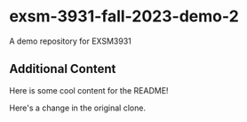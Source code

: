 # exsm-3931-fall-2023-demo-2

A demo repository for EXSM3931

## Additional Content

Here is some cool content for the README!

Here's a change in the original clone.
